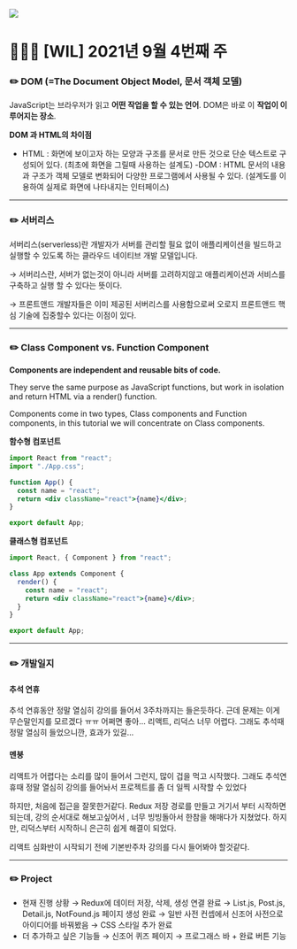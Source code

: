 ![](<https://images.velog.io/images/dawonella0411/post/fa59d6cb-bfa4-40f7-927e-ce9a593a4d51/%EC%A0%9C%EB%AA%A9%EC%9D%84%20%EC%9E%85%EB%A0%A5%ED%95%B4%EC%A3%BC%EC%84%B8%EC%9A%94_-001%20(5).png>)

# 👩🏻‍💻 [WIL] 2021년 9월 4번째 주

### ✏️ DOM (=The Document Object Model, 문서 객체 모델)

JavaScript는 브라우저가 읽고 **어떤 작업을 할 수 있는 언어**. DOM은 바로 이 **작업이 이루어지는 장소**.

**DOM 과 HTML의 차이점**

- HTML : 화면에 보이고자 하는 모양과 구조를 문서로 만든 것으로 단순 텍스트로 구성되어 있다. (최초에 화면을 그릴때 사용하는 설계도)
  -DOM : HTML 문서의 내용과 구조가 객체 모델로 변화되어 다양한 프로그램에서 사용될 수 있다. (설계도를 이용하여 실제로 화면에 나타내지는 인터페이스)

---

### ✏️ 서버리스

서버리스(serverless)란 개발자가 서버를 관리할 필요 없이 애플리케이션을 빌드하고 실행할 수 있도록 하는 클라우드 네이티브 개발 모델입니다.

→ 서버리스란, 서버가 없는것이 아니라 서버를 고려하지않고 애플리케이션과 서비스를 구축하고 실행 할 수 있다는 뜻이다.

→ 프론트앤드 개발자들은 이미 제공된 서버리스를 사용함으로써 오로지 프론트앤드 핵심 기술에 집중할수 있다는 이점이 있다.

---

### ✏️ Class Component vs. Function Component

**Components are independent and reusable bits of code.**

They serve the same purpose as JavaScript functions, but work in isolation and return HTML via a render() function.

Components come in two types, Class components and Function components, in this tutorial we will concentrate on Class components.

**함수형 컴포넌트**

```jsx
import React from "react";
import "./App.css";

function App() {
  const name = "react";
  return <div className="react">{name}</div>;
}

export default App;
```

**클래스형 컴포넌트**

```jsx
import React, { Component } from "react";

class App extends Component {
  render() {
    const name = "react";
    return <div className="react">{name}</div>;
  }
}

export default App;
```

---

### ✏️ 개발일지

#### 추석 연휴

추석 연휴동안 정말 열심히 강의를 들어서 3주차까지는 들은듯하다. 근데 문제는 이게 무슨말인지를 모르겠다 ㅠㅠ 어쩌면 좋아... 리액트, 리덕스 너무 어렵다. 그래도 추석때 정말 열심히 들었으니깐, 효과가 있길...

#### 멘붕

리액트가 어렵다는 소리를 많이 들어서 그런지, 많이 겁을 먹고 시작했다. 그래도 추석연휴때 정말 열심히 강의를 들어놔서 프로젝트를 좀 더 일찍 시작할 수 있었다

하지만, 처음에 접근을 잘못한거같다. Redux 저장 경로를 만들고 거기서 부터 시작하면 되는데, 강의 순서대로 해보고싶어서 , 너무 빙빙돌아서 한참을 해매다가 지쳤었다. 하지만, 리덕스부터 시작하니 은근히 쉽게 해결이 되었다.

리액트 심화반이 시작되기 전에 기본반주차 강의를 다시 들어봐야 할것같다.

---

### ✏️ Project

- 현재 진행 상황
  → Redux에 데이터 저장, 삭제, 생성 연결 완료
  → List.js, Post.js, Detail.js, NotFound.js 페이지 생성 완료
  → 일반 사전 컨셉에서 신조어 사전으로 아이디어를 바꿔봤음
  → CSS 스타일 추가 완료
- 더 추가하고 싶은 기능들
  → 신조어 퀴즈 페이지
  → 프로그래스 바 + 완료 버튼 기능
